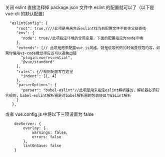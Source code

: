关闭 eslint
直接注释掉 package.json 文件中 eslint 的配置就可以了（以下是 vue-cli 的默认配置）

```
  "eslintConfig": {
     "root": true,////此项是用来告诉eslint找当前配置文件不能往父级查找
     "env": {
       "node": true//此项指定环境的全局变量，下面的配置指定为node环境
     },
     "extends": [// 此项是用来配置vue.js风格，就是说写代码的时候要规范的写，如果你使用vs-code我觉得应该可以避免出错
       "plugin:vue/essential",
       "@vue/standard"
     ],
     "rules": {//规则配置写在这里
       "indent": [1, 4]
     },
     "parserOptions": {
       "parser": "babel-eslint"//此项是用来指定eslint解析器的，解析器必须符合规则，babel-eslint解析器是对babel解析器的包装使其与ESLint解析
     }
   },
```

或者 vue.config.js 中将以下三项设置为 false

```
    devServer: {
        overlay: {
            warnings: false,
            errors: false
        },
        lintOnSave: false
    }
```
